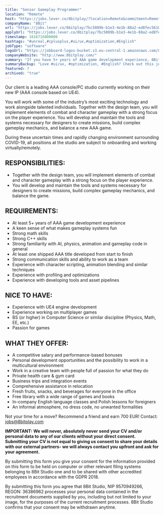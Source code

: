 ```yaml
---
title: "Senior Gameplay Programmer"
location: "Remote"
host: "https://jobs.lever.co/8bitplay/?location=Remote&commitment=Remote"
companyName: "8Bit"
url: "https://jobs.lever.co/8bitplay/7bc5089b-b1e3-4e1b-88a2-ed8fec5610cb"
applyUrl: "https://jobs.lever.co/8bitplay/7bc5089b-b1e3-4e1b-88a2-ed8fec5610cb/apply"
timestamp: 1616716800000
hashtags: "#unreal,#cplusplus,#ui/ux,#optimization,#English"
jobType: "software"
logoUrl: "https://jobboard-logos-bucket.s3.eu-central-1.amazonaws.com/8bit"
companyWebsite: "http://www.8bitplay.com/"
summary: "If you have 5+ years of AAA game development experience, 8Bit is looking for someone with your knowledge."
summaryBackup: "Love #ui/ux, #optimization, #English? Check out this job post!"
featured: 7
archived: "true"
---
```


Our client is a leading AAA console/PC studio currently working on their new IP (AAA console based on UE4).

You will work with some of the industry’s most exciting technology and work alongside talented individuals. Together with the design team, you will implement elements of combat and character gameplay with a strong focus on the player experience. You will develop and maintain the tools and systems necessary for designers to create missions, build complex gameplay mechanics, and balance a new AAA game.

During these uncertain times and rapidly changing environment surrounding COVID-19, all positions at the studio are subject to onboarding and working virtually/remotely.

## RESPONSIBILITIES:

*   Together with the design team, you will implement elements of combat and character gameplay with a strong focus on the player experience.
*   You will develop and maintain the tools and systems necessary for designers to create missions, build complex gameplay mechanics, and balance the game.

## REQUIREMENTS:

*   At least 5+ years of AAA game development experience
*   A keen sense of what makes gameplay systems fun
*   Strong math skills
*   Strong C++ skills
*   Strong familiarity with AI, physics, animation and gameplay code in general
*   At least one shipped AAA title developed from start to finish
*   Strong communication skills and ability to work as a team
*   Experience with character scripting, animation blending and similar techniques
*   Experience with profiling and optimizations
*   Experience with developing tools and asset pipelines

## NICE TO HAVE:

*   Experience with UE4 engine development
*   Experience working on multiplayer games
*   BS (or higher) in Computer Science or similar discipline (Physics, Math, EE, etc.)
*   Passion for games

## WHAT THEY OFFER:

*   A competitive salary and performance-based bonuses
*   Personal development opportunities and the possibility to work in a multicultural environment
*   Work in a creative team with people full of passion for what they do
*   Private health care & gym card
*   Business trips and integration events
*   Comprehensive assistance in relocation
*   Fresh fruits, snacks, and beverages for everyone in the office
*   Free library with a wide range of games and books
*   In-company English language classes and Polish lessons for foreigners
*   An informal atmosphere, no dress code, no unwanted formalities

Not your time for a move? Recommend a friend and earn 700 EUR! Contact: jobs@8bitplay.com

**IMPORTANT:** **We will never, absolutely never send your CV and/or personal data to any of our clients without your direct consent. Submitting your CV is not equal to giving us consent to share your details with our external partners- we will always contact you upfront and ask for your agreement.**

By submitting this form you give your consent for the information provided on this form to be held on computer or other relevant filing systems belonging to 8Bit Studio one and to be shared with other accredited employees in accordance with the GDPR 2018.

By submitting this form you agree that 8Bit Studio, NIP 9570949266, REGON: 36386962 processes your personal data contained in the recruitment documents supplied by you, including but not limited to your image, for the purposes of the current recruitment processes. 8Bit Studio confirms that your consent may be withdrawn anytime.
